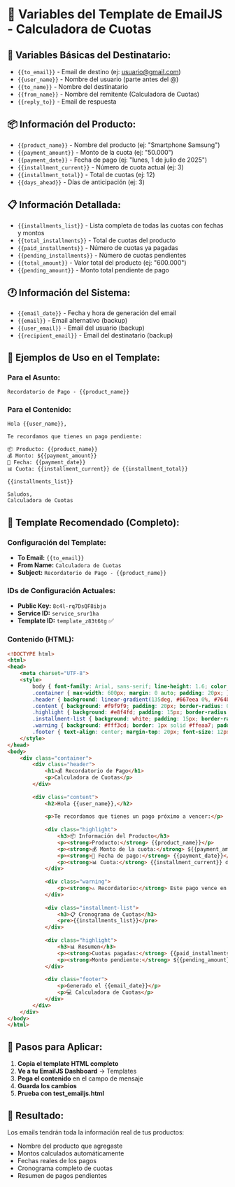 # 📧 Variables del Template de EmailJS - Calculadora de Cuotas

## 🔧 **Variables Básicas del Destinatario:**
- `{{to_email}}` - Email de destino (ej: usuario@gmail.com)
- `{{user_name}}` - Nombre del usuario (parte antes del @)
- `{{to_name}}` - Nombre del destinatario
- `{{from_name}}` - Nombre del remitente (Calculadora de Cuotas)
- `{{reply_to}}` - Email de respuesta

## 📦 **Información del Producto:**
- `{{product_name}}` - Nombre del producto (ej: "Smartphone Samsung")
- `{{payment_amount}}` - Monto de la cuota (ej: "50.000")
- `{{payment_date}}` - Fecha de pago (ej: "lunes, 1 de julio de 2025")
- `{{installment_current}}` - Número de cuota actual (ej: 3)
- `{{installment_total}}` - Total de cuotas (ej: 12)
- `{{days_ahead}}` - Días de anticipación (ej: 3)

## 📋 **Información Detallada:**
- `{{installments_list}}` - Lista completa de todas las cuotas con fechas y montos
- `{{total_installments}}` - Total de cuotas del producto
- `{{paid_installments}}` - Número de cuotas ya pagadas
- `{{pending_installments}}` - Número de cuotas pendientes
- `{{total_amount}}` - Valor total del producto (ej: "600.000")
- `{{pending_amount}}` - Monto total pendiente de pago

## 🕐 **Información del Sistema:**
- `{{email_date}}` - Fecha y hora de generación del email
- `{{email}}` - Email alternativo (backup)
- `{{user_email}}` - Email del usuario (backup)
- `{{recipient_email}}` - Email del destinatario (backup)

## 📝 **Ejemplos de Uso en el Template:**

### **Para el Asunto:**
```
Recordatorio de Pago - {{product_name}}
```

### **Para el Contenido:**
```html
Hola {{user_name}},

Te recordamos que tienes un pago pendiente:

📦 Producto: {{product_name}}
💰 Monto: ${{payment_amount}}
📅 Fecha: {{payment_date}}
📊 Cuota: {{installment_current}} de {{installment_total}}

{{installments_list}}

Saludos,
Calculadora de Cuotas
```

## 🎯 **Template Recomendado (Completo):**

### **Configuración del Template:**
- **To Email:** `{{to_email}}`
- **From Name:** `Calculadora de Cuotas`
- **Subject:** `Recordatorio de Pago - {{product_name}}`

### **IDs de Configuración Actuales:**
- **Public Key:** `8c4l-rq7DsQF8ibja`
- **Service ID:** `service_srur1ha`
- **Template ID:** `template_z83t6tg` ✅

### **Contenido (HTML):**
```html
<!DOCTYPE html>
<html>
<head>
    <meta charset="UTF-8">
    <style>
        body { font-family: Arial, sans-serif; line-height: 1.6; color: #333; }
        .container { max-width: 600px; margin: 0 auto; padding: 20px; }
        .header { background: linear-gradient(135deg, #667eea 0%, #764ba2 100%); color: white; padding: 20px; text-align: center; border-radius: 10px 10px 0 0; }
        .content { background: #f9f9f9; padding: 20px; border-radius: 0 0 10px 10px; }
        .highlight { background: #e8f4fd; padding: 15px; border-radius: 5px; margin: 15px 0; }
        .installment-list { background: white; padding: 15px; border-radius: 5px; margin: 10px 0; font-family: monospace; }
        .warning { background: #fff3cd; border: 1px solid #ffeaa7; padding: 10px; border-radius: 5px; margin: 10px 0; }
        .footer { text-align: center; margin-top: 20px; font-size: 12px; color: #666; }
    </style>
</head>
<body>
    <div class="container">
        <div class="header">
            <h1>💰 Recordatorio de Pago</h1>
            <p>Calculadora de Cuotas</p>
        </div>
        
        <div class="content">
            <h2>Hola {{user_name}},</h2>
            
            <p>Te recordamos que tienes un pago próximo a vencer:</p>
            
            <div class="highlight">
                <h3>📦 Información del Producto</h3>
                <p><strong>Producto:</strong> {{product_name}}</p>
                <p><strong>💰 Monto de la cuota:</strong> ${{payment_amount}}</p>
                <p><strong>📅 Fecha de pago:</strong> {{payment_date}}</p>
                <p><strong>📊 Cuota:</strong> {{installment_current}} de {{installment_total}}</p>
            </div>
            
            <div class="warning">
                <p><strong>⚠️ Recordatorio:</strong> Este pago vence en {{days_ahead}} días.</p>
            </div>
            
            <div class="installment-list">
                <h3>📋 Cronograma de Cuotas</h3>
                <pre>{{installments_list}}</pre>
            </div>
            
            <div class="highlight">
                <h3>📊 Resumen</h3>
                <p><strong>Cuotas pagadas:</strong> {{paid_installments}}/{{total_installments}}</p>
                <p><strong>Monto pendiente:</strong> ${{pending_amount}}</p>
            </div>
            
            <div class="footer">
                <p>Generado el {{email_date}}</p>
                <p>💻 Calculadora de Cuotas</p>
            </div>
        </div>
    </div>
</body>
</html>
```

## 📝 **Pasos para Aplicar:**

1. **Copia el template HTML completo**
2. **Ve a tu EmailJS Dashboard** → Templates
3. **Pega el contenido** en el campo de mensaje
4. **Guarda los cambios**
5. **Prueba con test_emailjs.html**

## 🎯 **Resultado:**
Los emails tendrán toda la información real de tus productos:
- Nombre del producto que agregaste
- Montos calculados automáticamente
- Fechas reales de los pagos
- Cronograma completo de cuotas
- Resumen de pagos pendientes
